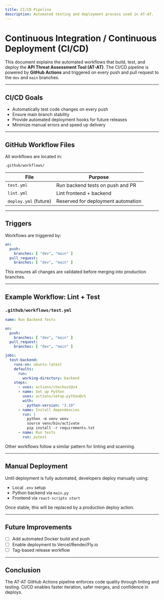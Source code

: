 ```yaml
---
title: CI/CD Pipeline
description: Automated testing and deployment process used in AT-AT.
---
```


# Continuous Integration / Continuous Deployment (CI/CD)

This document explains the automated workflows that build, test, and deploy the **API Threat Assessment Tool (AT-AT)**. The CI/CD pipeline is powered by **GitHub Actions** and triggered on every push and pull request to the `dev` and `main` branches.

---

## CI/CD Goals

-  Automatically test code changes on every push
-  Ensure main branch stability
-  Provide automated deployment hooks for future releases
-  Minimize manual errors and speed up delivery

---

## GitHub Workflow Files

All workflows are located in:

```
.github/workflows/
```

| File                  | Purpose                  |
|-----------------------|--------------------------|
| `test.yml`            | Run backend tests on push and PR |
| `lint.yml`            | Lint frontend + backend  |
| `deploy.yml` (future) | Reserved for deployment automation |

---

## Triggers

Workflows are triggered by:

```yaml
on:
  push:
    branches: [ "dev", "main" ]
  pull_request:
    branches: [ "dev", "main" ]
```

This ensures all changes are validated before merging into production branches.

---

## Example Workflow: Lint + Test

### `.github/workflows/test.yml`

```yaml
name: Run Backend Tests

on:
  push:
    branches: [ "dev", "main" ]
  pull_request:
    branches: [ "dev", "main" ]

jobs:
  test-backend:
    runs-on: ubuntu-latest
    defaults:
      run:
        working-directory: backend
    steps:
      - uses: actions/checkout@v4
      - name: Set up Python
        uses: actions/setup-python@v5
        with:
          python-version: "3.10"
      - name: Install dependencies
        run: |
          python -m venv venv
          source venv/bin/activate
          pip install -r requirements.txt
      - name: Run tests
        run: pytest
```

 Other workflows follow a similar pattern for linting and scanning.

---

## Manual Deployment

Until deployment is fully automated, developers deploy manually using:

- Local `.env` setup
- Python backend via `main.py`
- Frontend via `react-scripts start`

Once stable, this will be replaced by a production deploy action.

---

## Future Improvements

- [ ] Add automated Docker build and push
- [ ] Enable deployment to Vercel/Render/Fly.io
- [ ] Tag-based release workflow

---

## Conclusion

The AT-AT GitHub Actions pipeline enforces code quality through linting and testing. CI/CD enables faster iteration, safer merges, and confidence in deploys.
